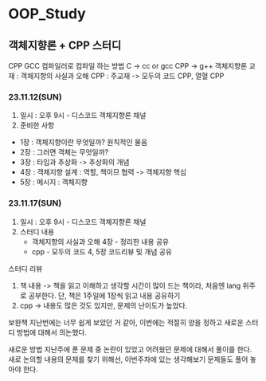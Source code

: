 # OOP_Study
## 객체지향론 + CPP 스터디
CPP GCC 컴파일러로 컴파일 하는 방법
C -> cc or gcc
CPP -> g++
객체지향론 교재 : 객체지향의 사실과 오해
CPP : 주교재 -> 모두의 코드 CPP, 열혈 CPP
### 23.11.12(SUN)
1. 일시 : 오후 9시 - 디스코드 객체지향론 채널
2. 준비한 사항
  - 1장 : 객체지향이란 무엇일까? 원칙적인 물음
  - 2장 : 그러면 객체는 무엇일까?
  - 3장 : 타입과 추상화 -> 추상화의 개념
  - 4장 : 객체지향 설계 : 역할, 책이므 협력 -> 객체지향 핵심
  - 5장 : 메시지 : 객체지향

### 23.11.17(SUN)
1. 일시 : 오후 9시 - 디스코드 객체지향론 채널
2. 스터디 내용
	- 객체지향의 사실과 오해 4장 - 정리한 내용 공유
	- cpp - 모두의 코드 4, 5장 코드리뷰 및 개념 공유

스터디 리뷰
1. 책 내용 -> 책을 읽고 이해하고 생각할 시간이 많이 드는 책이라, 처음엔 lang 위주로 공부한다. 단, 책은 1주일에 1장씩 읽고 내용 공유하기
2. cpp -> 내용도 많은 것도 있지만, 문제의 난이도가 높았다.

보완책
지난번에는 너무 쉽게 보았던 거 같아, 이번에는 적절히 양을 정하고 새로운 스터디 방법에 대해서 의논했다.

새로운 방법
지난주에 푼 문제 중 논란이 있었고 어려웠던 문제에 대해서 풀이를 한다.
새로 논의할 내용의 문제를 찾기 위해선, 이번주차에 있는 생각해보기 문제들도 풀어 놓아야 한다.
